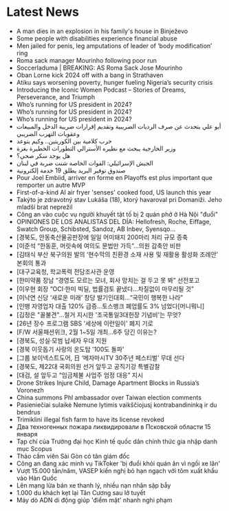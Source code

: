 # Latest News
-  A man dies in an explosion in his family's house in Binježevo
-  Some people with disabilities experience financial abuse
-  Men jailed for penis, leg amputations of leader of ‘body modification’ ring
-  Roma sack manager Mourinho following poor run
-  Soccerladuma | BREAKING: AS Roma Sack Jose Mourinho
-  Oban Lorne kick 2024 off with a bang in Strathaven
-  Atiku says worsening poverty, hunger fueling Nigeria’s security crisis
-  Introducing the Iconic Women Podcast – Stories of Dreams, Perseverance, and Triumph
-  Who’s running for US president in 2024?
-  Who’s running for US president in 2024?
-  Who’s running for US president in 2024?
-  أبو علي يتحدث عن صرف الرديات الضريبية وتقديم إقرارات ضريبة الدخل والمبيعات وعقوبات التهرب الضريبي
-  حرب كلامية بين الكوريتين.. وكيم يتوعد
-  وزير الخارجية يبحث مع نظيره الأسترالي التطورات الخطيرة بغزة
-  هل يوجد سكر صحي؟
-  الجيش الإسرائيلي: القوات الخاصة شنت ضربة في لبنان
-  صندوق توفير البريد يطلق 19 خدمة إلكترونية
-  Pour Joel Embiid, arriver en forme en Playoffs est plus important que remporter un autre MVP
-  First-of-a-kind AI air fryer 'senses' cooked food, US launch this year
-  Takýto je zdravotný stav Lukáša (18), ktorý havaroval pri Domaniži. Jeho mladší brat neprežil
-  Công an vào cuộc vụ người khuyết tật tố bị 2 quán phở ở Hà Nội "đuổi"
-  OPINIONES DE LOS ANALISTAS DEL DÍA: Hellofresh, Roche, Eiffage, Swatch Group, Schibsted, Sandoz, AB Inbev, Syensqo...
-  [경북도, 안동축산물공판장에 일일 어미돼지 200마리 처리 규모 증축
-  [이준석 “한동훈, 머릿속에 여의도 문법만 가득”…의원 감축안 비판
-  [김태식 부산 북구의원 발의 ‘현수막의 친환경 소재 사용 및 재활용 활성화 조례안’ 본회의 통과
-  [대구교육청, 학교폭력 전담조사관 운영
-  [한미약품 장남 “경영도 모르는 모녀, 회사 망치는 걸 두고 못 봐” 선전포고
-  [이우현 회장 “OCI·한미 빅딜, 법률검토 끝냈다…차질없이 마무리될 것”
-  [이낙연 신당 ‘새로운 미래’ 창당 발기인대회…“국민이 행복한 나라”
-  [인뱅 자영업자 대출 120% 급증…토스뱅크 폐업률도 3% 넘었다[머니뭐니]
-  [김정은 "꼴불견"…철거 지시한 '조국통일3대헌장 기념비'는 무엇?
-  [26년 장수 프로그램 SBS '세상에 이런일이' 폐지 기로
-  [F/W 서울패션위크, 2월 1~5일 개최…6주 당긴 이유는?
-  [경북도, 성실·모범 납세자 우대 지원
-  [경북 이웃돕기 사랑의 온도탑 '100도 돌파'
-  [그룹 보이넥스트도어, 日 ‘메자마시TV 30주년 페스티벌’ 무대 선다
-  [경북도, 제22대 국회의원 선거 앞두고 공직기강 특별감찰
-  [대검, 설 앞두고 “임금체불 사업주 엄정 대응” 지시
-  Drone Strikes Injure Child, Damage Apartment Blocks in Russia’s Voronezh
-  China summons Phl ambassador over Taiwan election comments
-  Pasieniečiai sulaikė Nemune lytimis vaikščiojusį kontrabandininką ir du bendrus
-  Trimiklini illegal fish farm to have its license revoked
-  Два техногенных пожара ликвидировали в Псковской области 15 января
-  Tạp chí của Trường đại học Kinh tế quốc dân chính thức gia nhập danh mục Scopus
-  Thảo cầm viên Sài Gòn có tân giám đốc
-  Công an đang xác minh vụ TikToker 'bị đuổi khỏi quán ăn vì ngồi xe lăn'
-  Vượt 15.000 tấn/năm, VASEP kiến nghị bỏ hạn ngạch với tôm xuất khẩu vào Hàn Quốc
-  Lên mạng lừa bán xe thanh lý, nhiều nạn nhân sập bẫy
-  1.000 du khách kẹt lại Tân Cương sau lở tuyết
-  Máy dò ADN di động giúp 'điểm mặt' nhanh nghi phạm
